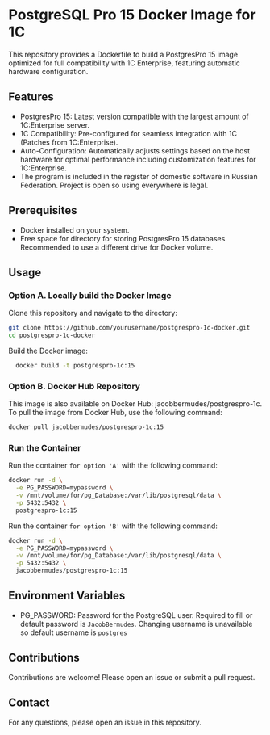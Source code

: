 # PostgreSQL Pro 15 Docker Image for 1C
This repository provides a Dockerfile to build a PostgresPro 15 image optimized for full compatibility with 1C Enterprise, featuring automatic hardware configuration.

## Features
- PostgresPro 15: Latest version compatible with the largest amount of 1C:Enterprise server.
- 1C Compatibility: Pre-configured for seamless integration with 1C (Patches from 1C:Enterprise).
- Auto-Configuration: Automatically adjusts settings based on the host hardware for optimal performance including customization features for 1C:Enterprise.
- The program is included in the register of domestic software in Russian Federation. Project is open so using everywhere is legal.
## Prerequisites
- Docker installed on your system.
- Free space for directory for storing PostgresPro 15 databases. Recommended to use a different drive for Docker volume.
## Usage

### Option A. Locally build the Docker Image  
Clone this repository and navigate to the directory:
```bash
git clone https://github.com/yourusername/postgrespro-1c-docker.git
cd postgrespro-1c-docker
```
  Build the Docker image:
```bash
  docker build -t postgrespro-1c:15 
```

### Option B. Docker Hub Repository
This image is also available on Docker Hub: jacobbermudes/postgrespro-1c.
To pull the image from Docker Hub, use the following command:
```bash
docker pull jacobbermudes/postgrespro-1c:15
```

### Run the Container
  Run the container `for option 'A'` with the following command:
```bash
docker run -d \
  -e PG_PASSWORD=mypassword \
  -v /mnt/volume/for/pg_Database:/var/lib/postgresql/data \
  -p 5432:5432 \
  postgrespro-1c:15
```
  Run the container `for option 'B'` with the following command:
```bash
docker run -d \
  -e PG_PASSWORD=mypassword \
  -v /mnt/volume/for/pg_Database:/var/lib/postgresql/data \
  -p 5432:5432 \
  jacobbermudes/postgrespro-1c:15
```

## Environment Variables
- PG_PASSWORD: Password for the PostgreSQL user. Required to fill or default password is `JacobBermudes`. Changing username is unavailable so default username is `postgres`

## Contributions
Contributions are welcome! Please open an issue or submit a pull request.

## Contact
For any questions, please open an issue in this repository.


